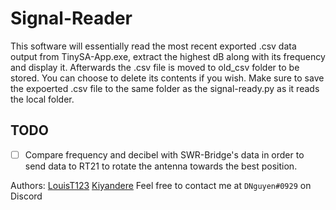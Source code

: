# Signal-Reader
This software will essentially read the most recent exported .csv data output from TinySA-App.exe, extract the highest dB along with its frequency and display it.
Afterwards the .csv file is moved to old_csv folder to be stored. You can choose to delete its contents if you wish.
Make sure to save the expoerted .csv file to the same folder as the signal-ready.py as it reads the local folder.


## TODO
- [ ] Compare frequency and decibel with SWR-Bridge's data in order to send data to RT21 to rotate the antenna towards the best position.

Authors:
[LouisT123](https://github.com/LouisT123)
[Kiyandere](https://github.com/Kiyandere)
Feel free to contact me at `DNguyen#0929` on Discord

